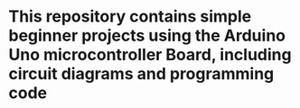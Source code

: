 # This repository contains simple beginner projects using the Arduino Uno  microcontroller Board, including circuit diagrams and programming code
